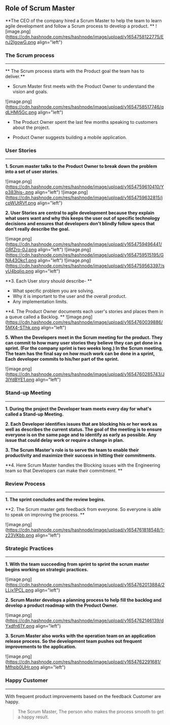 ## Role of Scrum Master

**The CEO of the company hired a Scrum Master to help the team to learn agile development and follow a Scrum process to develop a product.
**
![image.png](https://cdn.hashnode.com/res/hashnode/image/upload/v1654758122775/EnJ2IgowG.png align="left")

### The Scrum process
****
** The Scrum process starts with the Product goal the team has to deliver.**
  
 - Scrum Master first meets with the Product Owner to understand the vision and goals.
       
 ![image.png](https://cdn.hashnode.com/res/hashnode/image/upload/v1654758517746/qdLHMj5Gc.png align="left") 

 - The Product Owner spent the last few months speaking to customers about the project.

 - Product Owner suggests building a mobile application.

### User Stories
****
**1. Scrum master talks to the Product Owner to break down the problem into a set of user stories**.

![image.png](https://cdn.hashnode.com/res/hashnode/image/upload/v1654759610410/Yp383his-.png align="left")
![image.png](https://cdn.hashnode.com/res/hashnode/image/upload/v1654759632815/jcpWUtRVf.png align="left")

 **2. User Stories are central to agile development because they explain what users want and why this keeps the user out of specific technology decisions and ensures that developers don't blindly follow specs that don't really describe the goal.**

![image.png](https://cdn.hashnode.com/res/hashnode/image/upload/v1654759496441/GRfZro-0J.png align="left") 
![image.png](https://cdn.hashnode.com/res/hashnode/image/upload/v1654759515195/GNA43Okc1.png align="left")
![image.png](https://cdn.hashnode.com/res/hashnode/image/upload/v1654759563397/syU4bqIio.png align="left")

**3. Each User story should describe- **

  - What specific problem you are solving.
  - Why it is important to the user and the overall product.
  - Any implementation limits.

**4. The Product Owner documents each user's stories and places them in a queue called a Backlog.
**
![image.png](https://cdn.hashnode.com/res/hashnode/image/upload/v1654760039886/5MX4-SThk.png align="left")

**5. When the Developers meet in the Scrum meeting for the product. They can commit to how many user stories they believe they can get done in a sprint. (For the company sprint is two weeks long.)
In the Scrum meeting, The team has the final say on how much work can be done in a sprint, Each developer commits to his/her part of the sprint.**

![image.png](https://cdn.hashnode.com/res/hashnode/image/upload/v1654760285743/J3IYdBYE1.png align="left")

### Stand-up Meeting
****
**1. During the project the Developer team meets every day for what's called a Stand-up Meeting.**

**2. Each Developer identifies issues that are blocking his or her work as well as describes the current status. The goal of the meeting is to ensure everyone is on the same page and to identify as early as possible. Any issue that could delay work or require a change in plan.**

**3. The Scrum Master's role is to serve the team to enable their productivity and maximize their success in hitting their commitments.**

**4. Here Scrum Master handles the Blocking issues with the Engineering team so that Developers can make their commitment.
**

###  Review Process
****

**1. The sprint concludes and the review begins.**

**2. The Scrum master gets feedback from everyone. So everyone is able to speak on improving the process. **

![image.png](https://cdn.hashnode.com/res/hashnode/image/upload/v1654761818548/1-z23VKbb.png align="left")

### Strategic Practices
****
**1. With the team succeeding from sprint to sprint the scrum master begins working on strategic practices.**

![image.png](https://cdn.hashnode.com/res/hashnode/image/upload/v1654762013884/2LLjx1PCL.png align="left")

**2. Scrum Master develops a planning process to help fill the backlog and develop a product roadmap with the Product Owner.**

![image.png](https://cdn.hashnode.com/res/hashnode/image/upload/v1654762146139/dYxdfn61Y.png align="left")

**3. Scrum Master also works with the operation team on an application release process. So the development team pushes out frequent improvements to the application.**

![image.png](https://cdn.hashnode.com/res/hashnode/image/upload/v1654762291681/Mfhpb0UHr.png align="left")

### Happy Customer
****
With frequent product improvements based on the feedback Customer are happy. 

> The Scrum Master, The person who makes the process smooth to get a happy result.

